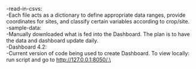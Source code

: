 -read-in-csvs: \
  -Each file acts as a dictionary to define appropriate data ranges, provide coordinates for sites, and classify certain variables according to crop/site.\
-sample-data:\
  -Manually downloaded what is fed into the Dashboard. The plan is to have the data and dashboard update daily.\
-Dashboard 4.2:\
  -Current version of code being used to create Dashboard. To view locally: run script and go to http://127.0.0.1:8050/.\
